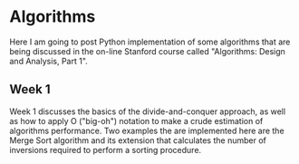 # Algorithms  

Here I am going to post Python implementation of some algorithms that are being discussed in the on-line Stanford course called "Algorithms: Design and Analysis, Part 1". 

## Week 1

Week 1 discusses the basics of the divide-and-conquer approach, as well as how to apply O ("big-oh") notation to make a crude estimation of algorithms performance. Two examples the are implemented here are the Merge Sort algorithm and its extension that calculates the number of inversions required to perform a sorting procedure. 

